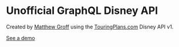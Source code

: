 # Unofficial GraphQL Disney API

Created by [Matthew Groff](https://github.com/mattlgroff) using the [TouringPlans.com](https://touringplans.com/api) Disney API v1.

[See a demo](https://disney-graphql.herokuapp.com/)
